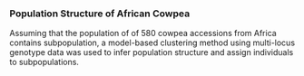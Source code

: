 ### Population Structure of African Cowpea
Assuming that the population of of 580 cowpea accessions from Africa contains subpopulation, a model-based clustering method using multi-locus genotype data was used to infer population structure and assign individuals to subpopulations.
